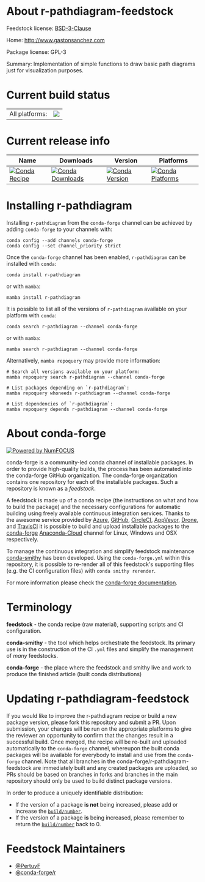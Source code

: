 About r-pathdiagram-feedstock
=============================

Feedstock license: [BSD-3-Clause](https://github.com/conda-forge/r-pathdiagram-feedstock/blob/main/LICENSE.txt)

Home: http://www.gastonsanchez.com

Package license: GPL-3

Summary: Implementation of simple functions to draw basic path diagrams just for visualization purposes.

Current build status
====================


<table><tr><td>All platforms:</td>
    <td>
      <a href="https://dev.azure.com/conda-forge/feedstock-builds/_build/latest?definitionId=8585&branchName=main">
        <img src="https://dev.azure.com/conda-forge/feedstock-builds/_apis/build/status/r-pathdiagram-feedstock?branchName=main">
      </a>
    </td>
  </tr>
</table>

Current release info
====================

| Name | Downloads | Version | Platforms |
| --- | --- | --- | --- |
| [![Conda Recipe](https://img.shields.io/badge/recipe-r--pathdiagram-green.svg)](https://anaconda.org/conda-forge/r-pathdiagram) | [![Conda Downloads](https://img.shields.io/conda/dn/conda-forge/r-pathdiagram.svg)](https://anaconda.org/conda-forge/r-pathdiagram) | [![Conda Version](https://img.shields.io/conda/vn/conda-forge/r-pathdiagram.svg)](https://anaconda.org/conda-forge/r-pathdiagram) | [![Conda Platforms](https://img.shields.io/conda/pn/conda-forge/r-pathdiagram.svg)](https://anaconda.org/conda-forge/r-pathdiagram) |

Installing r-pathdiagram
========================

Installing `r-pathdiagram` from the `conda-forge` channel can be achieved by adding `conda-forge` to your channels with:

```
conda config --add channels conda-forge
conda config --set channel_priority strict
```

Once the `conda-forge` channel has been enabled, `r-pathdiagram` can be installed with `conda`:

```
conda install r-pathdiagram
```

or with `mamba`:

```
mamba install r-pathdiagram
```

It is possible to list all of the versions of `r-pathdiagram` available on your platform with `conda`:

```
conda search r-pathdiagram --channel conda-forge
```

or with `mamba`:

```
mamba search r-pathdiagram --channel conda-forge
```

Alternatively, `mamba repoquery` may provide more information:

```
# Search all versions available on your platform:
mamba repoquery search r-pathdiagram --channel conda-forge

# List packages depending on `r-pathdiagram`:
mamba repoquery whoneeds r-pathdiagram --channel conda-forge

# List dependencies of `r-pathdiagram`:
mamba repoquery depends r-pathdiagram --channel conda-forge
```


About conda-forge
=================

[![Powered by
NumFOCUS](https://img.shields.io/badge/powered%20by-NumFOCUS-orange.svg?style=flat&colorA=E1523D&colorB=007D8A)](https://numfocus.org)

conda-forge is a community-led conda channel of installable packages.
In order to provide high-quality builds, the process has been automated into the
conda-forge GitHub organization. The conda-forge organization contains one repository
for each of the installable packages. Such a repository is known as a *feedstock*.

A feedstock is made up of a conda recipe (the instructions on what and how to build
the package) and the necessary configurations for automatic building using freely
available continuous integration services. Thanks to the awesome service provided by
[Azure](https://azure.microsoft.com/en-us/services/devops/), [GitHub](https://github.com/),
[CircleCI](https://circleci.com/), [AppVeyor](https://www.appveyor.com/),
[Drone](https://cloud.drone.io/welcome), and [TravisCI](https://travis-ci.com/)
it is possible to build and upload installable packages to the
[conda-forge](https://anaconda.org/conda-forge) [Anaconda-Cloud](https://anaconda.org/)
channel for Linux, Windows and OSX respectively.

To manage the continuous integration and simplify feedstock maintenance
[conda-smithy](https://github.com/conda-forge/conda-smithy) has been developed.
Using the ``conda-forge.yml`` within this repository, it is possible to re-render all of
this feedstock's supporting files (e.g. the CI configuration files) with ``conda smithy rerender``.

For more information please check the [conda-forge documentation](https://conda-forge.org/docs/).

Terminology
===========

**feedstock** - the conda recipe (raw material), supporting scripts and CI configuration.

**conda-smithy** - the tool which helps orchestrate the feedstock.
                   Its primary use is in the construction of the CI ``.yml`` files
                   and simplify the management of *many* feedstocks.

**conda-forge** - the place where the feedstock and smithy live and work to
                  produce the finished article (built conda distributions)


Updating r-pathdiagram-feedstock
================================

If you would like to improve the r-pathdiagram recipe or build a new
package version, please fork this repository and submit a PR. Upon submission,
your changes will be run on the appropriate platforms to give the reviewer an
opportunity to confirm that the changes result in a successful build. Once
merged, the recipe will be re-built and uploaded automatically to the
`conda-forge` channel, whereupon the built conda packages will be available for
everybody to install and use from the `conda-forge` channel.
Note that all branches in the conda-forge/r-pathdiagram-feedstock are
immediately built and any created packages are uploaded, so PRs should be based
on branches in forks and branches in the main repository should only be used to
build distinct package versions.

In order to produce a uniquely identifiable distribution:
 * If the version of a package **is not** being increased, please add or increase
   the [``build/number``](https://docs.conda.io/projects/conda-build/en/latest/resources/define-metadata.html#build-number-and-string).
 * If the version of a package **is** being increased, please remember to return
   the [``build/number``](https://docs.conda.io/projects/conda-build/en/latest/resources/define-metadata.html#build-number-and-string)
   back to 0.

Feedstock Maintainers
=====================

* [@PertuyF](https://github.com/PertuyF/)
* [@conda-forge/r](https://github.com/conda-forge/r/)

